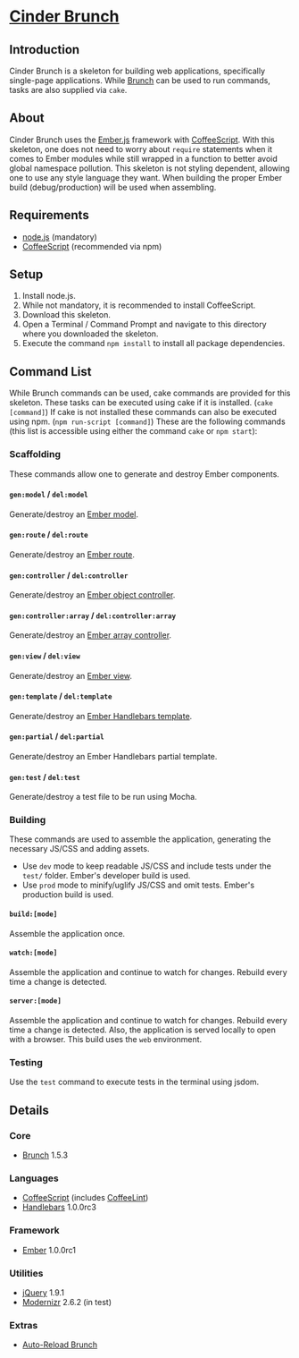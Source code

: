 # [Cinder Brunch](https://github.com/jupl/cinder-brunch)

## Introduction
Cinder Brunch is a skeleton for building web applications, specifically single-page applications. While [Brunch](http://brunch.io) can be used to run commands, tasks are also supplied via `cake`.


## About
Cinder Brunch uses the [Ember.js](http://emberjs.com/) framework with [CoffeeScript](http://coffeescript.org/). With this skeleton, one does not need to worry about `require` statements when it comes to Ember modules while still wrapped in a function to better avoid global namespace pollution. This skeleton is not styling dependent, allowing one to use any style language they want. When building the proper Ember build (debug/production) will be used when assembling.


## Requirements
* [node.js](http://nodejs.org) (mandatory)
* [CoffeeScript](http://coffeescript.org/#installation) (recommended via npm)


## Setup
1. Install node.js.
2. While not mandatory, it is recommended to install CoffeeScript.
3. Download this skeleton.
4. Open a Terminal / Command Prompt and navigate to this directory where you downloaded the skeleton.
5. Execute the command `npm install` to install all package dependencies.


## Command List
While Brunch commands can be used, cake commands are provided for this skeleton. These tasks can be executed using cake if it is installed. (`cake [command]`) If cake is not installed these commands can also be executed using npm. (`npm run-script [command]`) These are the following commands (this list is accessible using either the command `cake` or `npm start`):

### Scaffolding
These commands allow one to generate and destroy Ember components.

#### `gen:model` / `del:model`
Generate/destroy an [Ember model](http://emberjs.com/guides/models/defining-models/).

#### `gen:route` / `del:route`
Generate/destroy an [Ember route](http://emberjs.com/guides/routing/defining-your-routes/).

#### `gen:controller` / `del:controller`
Generate/destroy an [Ember object controller](http://emberjs.com/guides/controllers/representing-a-single-model-with-objectcontroller/).

#### `gen:controller:array` / `del:controller:array`
Generate/destroy an [Ember array controller](http://emberjs.com/guides/controllers/representing-multiple-models-with-arraycontroller/).

#### `gen:view` / `del:view`
Generate/destroy an [Ember view](http://emberjs.com/guides/views/defining-a-view/).

#### `gen:template` / `del:template`
Generate/destroy an [Ember Handlebars template](http://emberjs.com/guides/templates/handlebars-basics/).

#### `gen:partial` / `del:partial`
Generate/destroy an Ember Handlebars partial template.

#### `gen:test` / `del:test`
Generate/destroy a test file to be run using Mocha.

### Building
These commands are used to assemble the application, generating the necessary JS/CSS and adding assets.
* Use `dev` mode to keep readable JS/CSS and include tests under the `test/` folder. Ember's developer build is used.
* Use `prod` mode to minify/uglify JS/CSS and omit tests. Ember's production build is used.

#### `build:[mode]`
Assemble the application once.

#### `watch:[mode]`
Assemble the application and continue to watch for changes. Rebuild every time a change is detected.

#### `server:[mode]`
Assemble the application and continue to watch for changes. Rebuild every time a change is detected. Also, the application is served locally to open with a browser. This build uses the `web` environment.

### Testing
Use the `test` command to execute tests in the terminal using jsdom.

## Details

### Core
* [Brunch](http://brunch.io) 1.5.3

### Languages
* [CoffeeScript](http://coffeescript.org) (includes [CoffeeLint](http://www.coffeelint.org))
* [Handlebars](http://handlebarsjs.com/) 1.0.0rc3

### Framework
* [Ember](http://emberjs.com/) 1.0.0rc1

### Utilities
* [jQuery](http://jquery.com) 1.9.1
* [Modernizr](http://modernizr.com/) 2.6.2 (in test)

### Extras
* [Auto-Reload Brunch](https://github.com/brunch/auto-reload-brunch)
